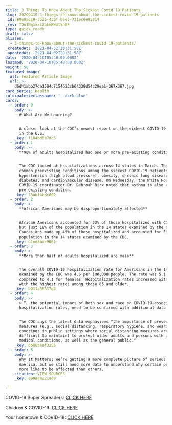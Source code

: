 ```yaml
---
title: 3 Things To Know About The Sickest Covid 19 Patients
slug: 20200410-3-things-to-know-about-the-sickest-covid-19-patients
_id: 89e0abc0-5325-42bf-bee5-731ac6e95814
_rev: TDo1Nq1xkiZakmRW4tYnKF
type: quick_reads
draft: false
aliases:
  - 3-things-to-know-about-the-sickest-covid-19-patients/
_createdAt: '2021-04-02T20:31:58Z'
_updatedAt: '2021-04-02T20:31:58Z'
date: '2020-04-10T05:40:00.000Z'
lastmod: '2020-04-10T05:40:00.000Z'
weight: 50
featured_image:
  alt: Featured Article Image
  url: >-
    d6d41abb27da1584c7154623cb64338d54c29ea1-367x367.jpg
card_series: Health
colorpaletteclassname: '--dark-blue'
cards:
  - order: 0
    body: >-
      # What Are We Learning?


      A closer look at the CDC’s newest report on the sickest COVID-19 patients
      in the U.S.
    _key: f104bd5e7dc5
  - order: 1
    body: >-
      **90% of adults hospitalized had one or more pre-existing condition**


      The CDC looked at hospitalizations across 14 states in March. The most
      common preexisting conditions among the sickest COVID-19 patients were
      hypertension (high blood pressure), obesity, chronic lung disease,
      diabetes, and cardiovascular disease. On Wednesday, the White House
      COVID-19 coordinator Dr. Debroah Birx noted that asthma is also a
      pre-existing condition.
    _key: 73abfbbdc092
  - order: 2
    body: >-
      **African Americans may be disproportionately affected**


      African Americans accounted for 33% of those hospitalized with COVID-19,
      but just 18% of the population in the 14 states examined by the CDC.
      Caucasians made up 45% of those hospitalized and accounted for 59% of the
      population in the 14 states examined by the CDC.
    _key: d1ed8bac9661
  - order: 3
    body: >-
      **More than half of adults hospitalized are male**


      The overall COVI9-19 hospitalization rate for Americans in the 14 states
      examined by the CDC was 4.6 per 100,000 people. The rate was 5.1 for males
      compared to 4.1 for females. Hospitalization rates increased with age,
      with the highest rates among those 65 and older.
    _key: b011a55517d3
  - order: 4
    body: >-
      > “… the potential impact of both sex and race on COVID-19-associated
      hospitalization rates, need to be confirmed with additional data. “


      The CDC says the latest data emphasizes "the importance of preventive
      measures (e.g., social distancing, respiratory hygiene, and wearing face
      coverings in public settings where social distancing measures are
      difficult to maintain) to protect older adults and persons with underlying
      medical conditions, as well as the general public."
    _key: 6b88acef3255
  - order: 5
    body: >-
      Why It Matters: We’re getting a more complete picture of serious cases in
      America, but we still need more data to understand why certain people are
      more like to be affected than others.
    citation: VIEW SOURCES
    _key: a99ae8221a69

---
```

COVID-19 Super Spreaders: [CLICK HERE](https://smarthernews.com/article/super-spreaders/)

Children & COVID-19: [CLICK HERE](https://smarthernews.com/article/children-covid-19/)

Your hometown & COVID-19: [CLICK HERE](https://smarthernews.com/covid-19-the-first-us-case-of-coronavirus/)